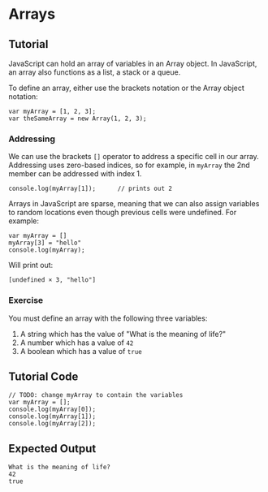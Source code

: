 # Arrays

Tutorial
--------

JavaScript can hold an array of variables in an Array object. In JavaScript, an array also functions as a list, a stack or a queue. 

To define an array, either use the brackets notation or the Array object notation:

	var myArray = [1, 2, 3];
	var theSameArray = new Array(1, 2, 3);

### Addressing

We can use the brackets `[]` operator to address a specific cell in our array. Addressing uses zero-based indices, so for example, in `myArray` the 2nd member can be addressed with index 1.

	console.log(myArray[1]);      // prints out 2

Arrays in JavaScript are sparse, meaning that we can also assign variables to random locations even though previous cells were undefined. For example:

	var myArray = []
	myArray[3] = "hello"
	console.log(myArray);

Will print out:

	[undefined × 3, "hello"]

### Exercise

You must define an array with the following three variables:

1. A string which has the value of "What is the meaning of life?"
2. A number which has a value of `42`
3. A boolean which has a value of `true`

Tutorial Code
-------------

	// TODO: change myArray to contain the variables
	var myArray = [];
	console.log(myArray[0]);
	console.log(myArray[1]);
	console.log(myArray[2]);

Expected Output
---------------
	What is the meaning of life?
	42
	true
